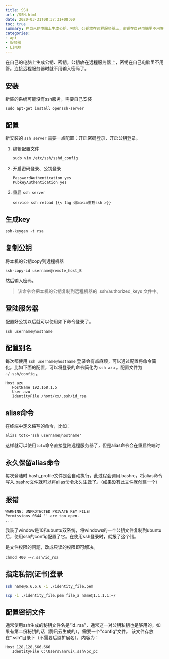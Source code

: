 ```yaml
---
title: SSH
url: /SSH.html
date: 2020-03-31T08:37:31+08:00
toc: true
summary: 在自己的电脑上生成公钥、密钥。公钥放在远程服务器上，密钥在自己电脑里不用管。连接远程服务器时就不用输入密码了。
categories:
- api
- 服务器
- LINUX
---
```


在自己的电脑上生成公钥、密钥。公钥放在远程服务器上，密钥在自己电脑里不用管。连接远程服务器时就不用输入密码了。

## 安装

新装的系统可能没有ssh服务，需要自己安装
```
sudo apt-get install openssh-server
```

## 配置

新安装的 `ssh server` 需要一点配置：开启密码登录，开启公钥登录。
1. 编辑配置文件
    ```
    sudo vim /etc/ssh/sshd_config
    ```
2. 开启密码登录、公钥登录
    ```
    PasswordAuthentication yes
    PubkeyAuthentication yes
    ```
3. 重启 `ssh server`
    ```
    service ssh reload {{< tag 退出vim重启ssh >}}
    ```
  
## 生成key
```shell
ssh-keygen -t rsa
```

## 复制公钥

将本机的公钥copy到远程机器
```shell
ssh-copy-id username@remote_host_B
```
然后输入密码。

> 该命令会把本机的公钥复制到远程机器的 .ssh/authorized_keys 文件中。

## 登陆服务器

配置好公钥以后就可以使用如下命令登录了。
```shell
ssh username@hostname
```

## 配置别名

每次都使用 `ssh username@hostname` 登录会有点麻烦，可以通过配置将命令简化。比如下面的配置，可以将登录的命令简化为 `ssh azu` 。配置文件为 `~/.ssh/config` 。
```
Host azu
   HostName 192.168.1.5
   User azu
   IdentityFile /homt/xx/.ssh/id_rsa
```

## alias命令
在终端中定义缩写的命令，比如：    
```
alias totx='ssh username@hostname'
```
这样就可以使用`totx`命令直接登陆远程服务器了，但是alias命令会在重启终端时

## 永久保留alias命令
每次登陆时.bash_profile文件是会自动执行，此过程会调用.bashrc，将alias命令写入.bashrc文件就可以将alias命令永久生效了。（如果没有此文件就创建一个）

## 报错

```
WARNING: UNPROTECTED PRIVATE KEY FILE!
Permissions 0644 '' are too open.
...
```

我装了window是10和ubuntu双系统，将windows的一个公钥文件复制到ubuntu后，使用ssh的config配置了它。在使用ssh登录时，就报了这个错。

是文件权限的问题，改成只读的权限即可解决。
```
chmod 400 ～/.ssh/id_rsa
```

## 指定私钥(证书)登录

```bash
ssh name@6.6.6.6 -i ./identity_file.pem

scp -i ./identity_file.pem file_a name@1.1.1.1:~/
```

## 配置密钥文件 

通常使用ssh生成的秘钥文件名是“id_rsa”，通常这一对公钥私钥也是够用的。如果有第二份秘钥的话（腾讯云生成的），需要一个"config"文件。
该文件存放在".ssh"目录下（不需要后缀扩展名），内容为：
```
Host 128.128.666.666
   IdentityFile C:\Users\anrui\.ssh\pc_pc  
```